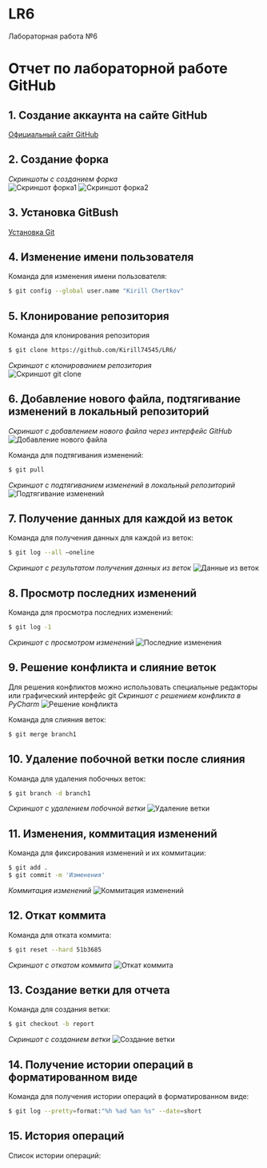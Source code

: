 # LR6
Лабораторная работа №6

# Отчет по лабораторной работе GitHub

## 1. Создание аккаунта на сайте GitHub 
[Официальный сайт GitHub](https://github.com/)

## 2. Создание форка
*Скриншоты с созданием форка*  
![Скриншот форка1](./screens/2.2.png/)
![Скриншот форка2](./screens/2.1.png/)

## 3. Установка GitBush
[Установка Git](https://git-scm.com/)

## 4. Изменение имени пользователя
Команда для изменения имени пользователя:
```bash
$ git config --global user.name "Kirill Chertkov"
```

## 5. Клонирование репозитория
Команда для клонирования репозитория
```bash
$ git clone https://github.com/Kirill74545/LR6/
```

*Скриншот с клонированием репозитория*  
![Скриншот git clone](./screens/5.png/)

## 6. Добавление нового файла, подтягивание изменений в локальный репозиторий
*Скриншот с добавлением нового файла через интерфейс GitHub*
![Добавление нового файла](./screens/6.1.png)

Команда для подтягивания изменений:
```bash
$ git pull
```

*Скриншот с подтягиванием изменений в локальный репозиторий*
![Подтягивание изменений](./screens/6.2.png)

## 7. Получение данных для каждой из веток
Команда для получения данных для каждой из веток:
```bash
$ git log --all –oneline
```

*Скриншот с результатом получения данных из веток*
![Данные из веток](./screens/7.png)

## 8. Просмотр последних изменений
Команда для просмотра последних изменений:
```bash
$ git log -1
```

*Скриншот с просмотром изменений*
![Последние изменения](./screens/8.png)

## 9. Решение конфликта и слияние веток
Для решения конфликтов можно использовать специальные редакторы или графический интерфейс git
*Скриншот с решением конфликта в PyCharm*
![Решение конфликта](./screens/9.png)

Команда для слияния веток:
```bash
$ git merge branch1
```

## 10. Удаление побочной ветки после слияния
Команда для удаления побочных веток:
```bash
$ git branch -d branch1
```

*Скриншот с удалением побочной ветки*
![Удаление ветки](./screens/10.png)

## 11. Изменения, коммитация изменений
Команда для фиксирования изменений и их коммитации:
```bash
$ git add .
$ git commit -m 'Изменения'
```
*Коммитация изменений*
![Коммитация изменений](./screens/11.png)

## 12. Откат коммита
Команда для отката коммита:
```bash
$ git reset --hard 51b3685
```

*Скриншот с откатом коммита*
![Откат коммита](./screens/12.png)

## 13. Создание ветки для отчета
Команда для создания ветки:
```bash
$ git checkout -b report
```

*Скриншот с созданием ветки*
![Создание ветки](./screens/13.png)

## 14. Получение истории операций в форматированном виде
Команда для получения истории операций в форматированном виде:
```bash
$ git log --pretty=format:"%h %ad %an %s" --date=short
```

## 15. История операций
Список истории операций:
